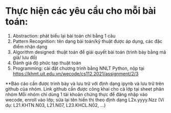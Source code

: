 # Thực hiện các yêu cầu cho mỗi bài toán:

1. Abstraction: phát biểu lại bài toán chỉ bằng 1 câu
2. Pattern Recognition: tên dạng bài toán/kỹ thuật được áp dụng, các đặc điểm nhận dạng
3. Algorithm designed: thuật toán để giải quyết bài toán (trình bày bằng mã giả/ lưu đồ)
4. Đánh giá độ phức tạp thuật toán
5. Programming: cài đặt chương trình bằng NNLT Python, nộp tại https://khmt.uit.edu.vn/wecode/cs112.2021/assignment/2/3

**Báo cáo cần được trình bày và lưu trữ với định dạng ipynb và lưu trữ trên github của nhóm.
Link github cần được công khai cho cả lớp tại sheet phân nhóm
Mỗi nhóm chỉ dùng 1 tài khoản chứng thực để đăng nhập vào wecode, enroll vào lớp; sửa lại tên hiển thị theo định dạng L2x.yyyy.Nzz (Ví dụ: L21.KHTN.N03, L21.N07, L23.KHCL.N02, ...)
